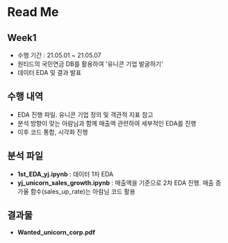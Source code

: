 # Read Me

## Week1
  - 수행 기간 : 21.05.01 ~ 21.05.07
  - 원티드의 국민연금 DB를 활용하여 '유니콘 기업 발굴하기'
  - 데이터 EDA 및 결과 발표

## 수행 내역
  - EDA 진행 파일. 유니콘 기업 정의 및 객관적 지표 참고
  - 분석 방향이 맞는 아람님과 함께 매출액 관련하여 세부적인 EDA를 진행
  - 이후 코드 통합, 시각화 진행

## 분석 파일
- **1st_EDA_yj.ipynb** : 데이터 1차 EDA
- **yj_unicorn_sales_growth.ipynb** : 매출액을 기준으로 2차 EDA 진행. 매출 증가율 함수(sales_up_rate)는 아람님 코드 활용

## 결과물
  - **Wanted_unicorn_corp.pdf**

